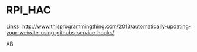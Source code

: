 # RPI_HAC

Links:
http://www.thisprogrammingthing.com/2013/automatically-updating-your-website-using-githubs-service-hooks/

AB
